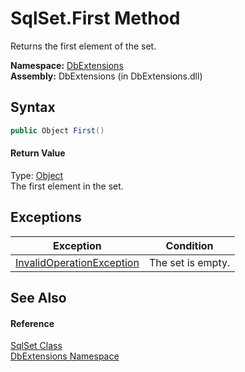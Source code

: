 SqlSet.First Method
===================
Returns the first element of the set.

**Namespace:** [DbExtensions][1]  
**Assembly:** DbExtensions (in DbExtensions.dll)

Syntax
------

```csharp
public Object First()
```

#### Return Value
Type: [Object][2]  
The first element in the set.

Exceptions
----------

Exception                      | Condition         
------------------------------ | ----------------- 
[InvalidOperationException][3] | The set is empty. 


See Also
--------

#### Reference
[SqlSet Class][4]  
[DbExtensions Namespace][1]  

[1]: ../README.md
[2]: http://msdn.microsoft.com/en-us/library/e5kfa45b
[3]: http://msdn.microsoft.com/en-us/library/2asft85a
[4]: README.md